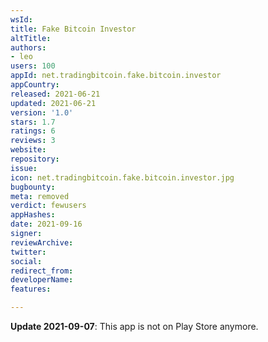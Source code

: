 ```yaml
---
wsId: 
title: Fake Bitcoin Investor
altTitle: 
authors:
- leo
users: 100
appId: net.tradingbitcoin.fake.bitcoin.investor
appCountry: 
released: 2021-06-21
updated: 2021-06-21
version: '1.0'
stars: 1.7
ratings: 6
reviews: 3
website: 
repository: 
issue: 
icon: net.tradingbitcoin.fake.bitcoin.investor.jpg
bugbounty: 
meta: removed
verdict: fewusers
appHashes: 
date: 2021-09-16
signer: 
reviewArchive: 
twitter: 
social: 
redirect_from: 
developerName: 
features: 

---
```


**Update 2021-09-07**: This app is not on Play Store anymore.
